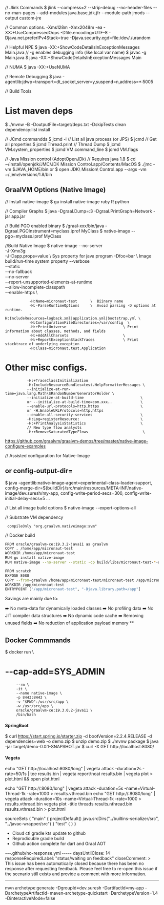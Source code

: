 // Jlink Commands $ jlink --compress=2 --strip-debug --no-header-files --no-man-pages --add-modules
java.base,jdk.jfr --module-path jmods --output custom-jre

// Common options. -Xms128m -Xmx2048m -ea -XX:+UseCompressedOops -Dfile.encoding=UTF-8
-Djava.net.preferIPv4Stack=true -Djava.security.egd=file:/dev/./urandom

// Helpful NPE $ java -XX:+ShowCodeDetailsInExceptionMessages Main.java // -g enables debugging
info (like local var name)
$ javac -g Main.java $ java -XX:+ShowCodeDetailsInExceptionMessages Main

// NUMA $ java -XX:+UseNUMA

// Remote Debugging $ java -agentlib:jdwp=transport=dt_socket,server=y,suspend=n,address=*:5005

// Build Tools

# List maven deps

$ ./mvnw -B -DoutputFile=target/deps.txt -DskipTests clean dependency:list install

// JCmd commandds $ jcmd -l // List all java process (or JPS)
$ jcmd <pid> // Get all properties $ jcmd <pid> Thread.print // Thread Dump $ jcmd <pid>
VM.system_properties $ jcmd <pid> VM.command_line $ jcmd <pid> VM.flags

// Java Mission control (AdoptOpenJDk)
// Requires java 1.8 $ cd ~/install/openjdk/JMC/JDK Mission Control.app/Contents/MacOS $ ./jmc -vm
$JAVA_HOME/bin or $ open JDK\ Mission\ Control.app --args -vm ~/.jenv/versions/1.8/bin

GraalVM Options (Native Image)
------------------------------

// Install native-image $ gu install native-image ruby R python

// Compiler Graphs $ java -Dgraal.Dump=:3 -Dgraal.PrintGraph=Network -jar app.jar

// Build PGO enabled binary $ /graal-xxx/bin/java -Dgraal.PGOInstrument=myclass.iprof MyClass $
native-image --pgo=myclass.iprof MyClass

//Build Native Image $ native-image --no-server                       \
-J-Xmx3g                          \
-J-Dapp.props=value \ Sys property for java program -Dfoo=bar \ Image build/run-time system property
--verbose                   \
--static                    \
--no-fallback               \
--no-server                 \
--report-unsupported-elements-at-runtime \
--allow-incomplete-classpath             \
--enable-https \

               -H:Name=micronaut-test      \  Biinary name
               -H:-ParseRuntimeOptions     \  Avoid parsing -D options at runtime.
               -H:IncludeResources=logback.xml|application.yml|bootstrap.yml \
               -H:ConfigurationFileDirectories=/var/config  \
               -H:+PrintUniverse                          \ Print information about classes, methods, and fields
               -H:+AddAllCharsets                         \
               -H:+ReportExceptionStackTraces             \ Print stacktrace of underlying exception
               -H:Class=micronaut.test.Application

# Other misc configs.

              -H:+TraceClassInitialization
              -H:IncludeResourceBundles=test.HelpFormatterMessages \
              --initialize-at-run-time=java.lang.Math\$RandomNumberGeneratorHolder \
              --initialize-at-build-time                          \
              or --initialize-at-build-time=com.xxx..             \
              --enable-url-protocols=http,https                   \
              or -H:EnableURLProtocols=http,https
              --enable-all-security-services                      \
              -H:Log=registerResource:                            \
              -H:+PrintAnalysisStatistics                         \
              // New type flow analysts
              -H:+RemoveSaturatedTypeFlows                         \

https://github.com/graalvm/graalvm-demos/tree/master/native-image-configure-examples

// Assisted configuration for Native-Image

## or config-output-dir=

$ java -agentlib:native-image-agent=experimental-class-loader-support,
config-merge-dir=${buildDir}/src/main/resources/META-INF/native-image/dev.suresh/my-app,
config-write-period-secs=300, config-write-initial-delay-secs=5 ...

// List all image build options $ native-image --expert-options-all

// Substrate VM dependency

```
 compileOnly "org.graalvm.nativeimage:svm"
```

// Docker build

```bash
FROM oracle/graalvm-ce:19.3.2-java11 as graalvm
COPY . /home/app/micronaut-test
WORKDIR /home/app/micronaut-test
RUN gu install native-image
RUN native-image --no-server --static -cp build/libs/micronaut-test-*-all.jar

FROM scratch
EXPOSE 8080
COPY --from=graalvm /home/app/micronaut-test/micronaut-test /app/micronaut-test
WORKDIR /app/micronaut-test
ENTRYPOINT ["/app/micronaut-test", "-Djava.library.path=/app"]
```

Savings are mainly due to:

➡️ No meta-data for dynamically loaded classes ➡️ No profiling data ➡️ No JIT compiler data
structures ➡️ No dynamic code cache ➡️ Removing unused fields ➡️ No reduction of application payload
memory **

Docker Commmands
-----------------

$ docker run \

# --cap-add=SYS_ADMIN

         --rm \
         -it \
         --name native-image \
         -p 8443:8443 \
         -v "$PWD":/usr/src/app \
         -w /usr/src/app \
         oracle/graalvm-ce:19.3.0.2-java11 \
         /bin/bash

#### SpringBoot

$ curl https://start.spring.io/starter.zip -d bootVersion=2.2.4.RELEASE -d dependencies=web -o
demo.zip $ unzip demo.zip $ ./mvnw package $ java -jar target/demo-0.0.1-SNAPSHOT.jar $ curl -X
GET http://localhost:8080/

#### Vegeta

echo "GET http://localhost:8080/long" | vegeta attack -duration=2s -rate=50/1s | tee results.bin |
vegeta report\ncat results.bin | vegeta plot > plot.html && open plot.html

echo "GET http://:8080/long" | vegeta attack -duration=5s -name=Virtual-Thread-1k -rate=1000  >
results.vthread.bin echo "GET http://:8080/long" | vegeta attack -duration=10s
-name=Virtual-Thread-1k -rate=1000  > results.vthread.bin vegeta plot -title threads
results.nthread.bin results.vthread.bin > plot.html

sourceSets {
"main" { projectDefault()
java.srcDirs("../builtins-serializer/src",
"../javac-wrapper/src")
}
"test" { } }

- Cloud ctl gradle kts update to github
- Reprodicuble gradle build
- Github action complete for dart and Graal AOT

---.github/no-response.yml ----- daysUntilClose: 14 responseRequiredLabel: "status/waiting on
feedback"
closeComment: >
This issue has been automatically closed because there has been no response after requesting
feedback. Please feel free to re-open this issue if the scenario still exists and provide a comment
with more information.

---------

mvn archetype:generate -DgroupId=dev.suresh -DartifactId=my-app
-DarchetypeArtifactId=maven-archetype-quickstart -DarchetypeVersion=1.4 -DinteractiveMode=false
